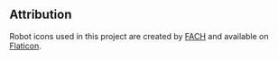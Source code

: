 ## Attribution
Robot icons used in this project are created by [FACH](https://www.flaticon.com/authors/fach) and available on [Flaticon](https://www.flaticon.com/free-icons/robot).